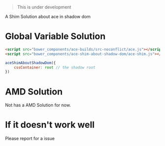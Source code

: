> This is under development

A Shim Solution about ace in shadow dom


# Global Variable Solution
```html
<script src="bower_components/ace-builds/src-noconflict/ace.js"></script>
<script src="bower_components/ace-shim-about-shadow-dom/ace-shim.js"></script>
```

```javascript
aceShimAboutShadowDom({
    cssContainer: root // the shadow root
})
```

# AMD Solution
Not has a AMD Solution for now.


# If it doesn't work well
Please report for a issue